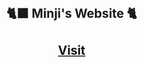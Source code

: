 <h1 align="center"> 🐈‍⬛ Minji's Website 🐈 </h1>

<h1 align="center"><a href="https://home0712.github.io"> Visit </a></h1>

